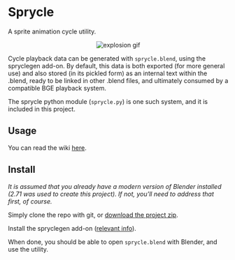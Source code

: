 Sprycle
=======

A sprite animation cycle utility.

<p align="center">
  <img src="https://raw.githubusercontent.com/wiki/GoranM/sprycle/images/explosion.gif" alt="explosion gif"/>
</p>

Cycle playback data can be generated with `sprycle.blend`, using the spryclegen add-on. By default, this data is both exported (for more general use) and also stored (in its pickled form) as an internal text within the .blend, ready to be linked in other .blend files, and ultimately consumed by a compatible BGE playback system. 

The sprycle python module (`sprycle.py`) is one such system, and it is included in this project.

Usage
-----

You can read the wiki [here](https://github.com/GoranM/sprycle/wiki).

Install
-------

_It is assumed that you already have a modern version of Blender installed (2.71 was used to create this project). If not, you'll need to address that first, of course._

Simply clone the repo with git, or [download the project zip](https://github.com/GoranM/sprycle/archive/master.zip).

Install the spryclegen add-on ([relevant info](https://github.com/GoranM/sprycle/wiki/Generating-cycle-data#addon-installation)).

When done, you should be able to open `sprycle.blend` with Blender, and use the utility.
